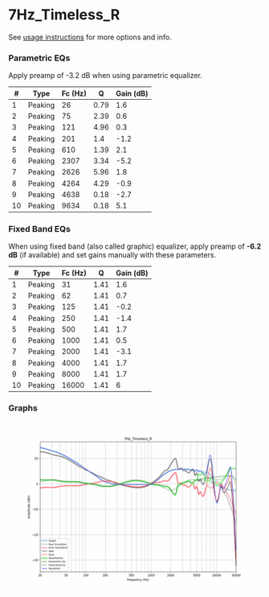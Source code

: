 # 7Hz_Timeless_R
See [usage instructions](https://github.com/jaakkopasanen/AutoEq#usage) for more options and info.

### Parametric EQs
Apply preamp of -3.2 dB when using parametric equalizer.

|   # | Type    |   Fc (Hz) |    Q |   Gain (dB) |
|-----|---------|-----------|------|-------------|
|   1 | Peaking |        26 | 0.79 |         1.6 |
|   2 | Peaking |        75 | 2.39 |         0.6 |
|   3 | Peaking |       121 | 4.96 |         0.3 |
|   4 | Peaking |       201 | 1.4  |        -1.2 |
|   5 | Peaking |       610 | 1.39 |         2.1 |
|   6 | Peaking |      2307 | 3.34 |        -5.2 |
|   7 | Peaking |      2626 | 5.96 |         1.8 |
|   8 | Peaking |      4264 | 4.29 |        -0.9 |
|   9 | Peaking |      4638 | 0.18 |        -2.7 |
|  10 | Peaking |      9634 | 0.18 |         5.1 |

### Fixed Band EQs
When using fixed band (also called graphic) equalizer, apply preamp of **-6.2 dB** (if available) and set gains manually with these parameters.

|   # | Type    |   Fc (Hz) |    Q |   Gain (dB) |
|-----|---------|-----------|------|-------------|
|   1 | Peaking |        31 | 1.41 |         1.6 |
|   2 | Peaking |        62 | 1.41 |         0.7 |
|   3 | Peaking |       125 | 1.41 |        -0.2 |
|   4 | Peaking |       250 | 1.41 |        -1.4 |
|   5 | Peaking |       500 | 1.41 |         1.7 |
|   6 | Peaking |      1000 | 1.41 |         0.5 |
|   7 | Peaking |      2000 | 1.41 |        -3.1 |
|   8 | Peaking |      4000 | 1.41 |         1.7 |
|   9 | Peaking |      8000 | 1.41 |         1.7 |
|  10 | Peaking |     16000 | 1.41 |         6   |

### Graphs
![](./7Hz_Timeless_R.png)

